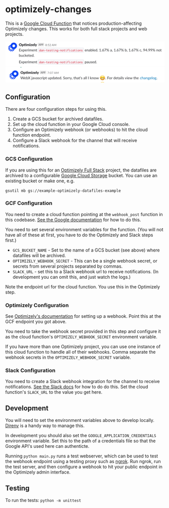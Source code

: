 # optimizely-changes

This is a [Google Cloud Function](https://cloud.google.com/functions/) that notices production-affecting Optimizely changes. This works for both full stack projects and web projects.

![Full stack notifications](docs/fs-notifications.png?raw=true)
![WebX notifications](docs/webx-notifications.png?raw=true)


## Configuration
There are four configuration steps for using this.

1. Create a GCS bucket for archived datafiles.
1. Set up the cloud function in your Google Cloud console.
1. Configure an Optimizely webhook (or webhooks) to hit the cloud function endpoint.
1. Configure a Slack webhook for the channel that will receive notifications.

### GCS Configuration

If you are using this for an [Optimizely Full Stack](https://www.optimizely.com/products/full-stack/) project, the datafiles are archived to a configurable [Google Cloud Storage](https://cloud.google.com/storage/) bucket. You can use an existing bucket or make one, e.g.

```
gsutil mb gs://example-optimizely-datafiles-example
```

### GCF Configuration
You need to create a cloud function pointing at the `webhook_post` function in this codebase. [See the Google documentation](https://cloud.google.com/functions/docs/quickstart-console) for how to do this.

You need to set several environment variables for the function. (You will not have all of these at first, you have to do the Optimizely and Slack steps first.)

* `GCS_BUCKET_NAME` - Set to the name of a GCS bucket (see above) where datafiles will be archived.
* `OPTIMIZELY_WEBHOOK_SECRET` - This can be a single webhook secret, or secrets from several projects separated by commas.
* `SLACK_URL` - set this to a Slack webhook url to receive notifications. (In development you can omit this, and just watch the logs.)

Note the endpoint url for the cloud function. You use this in the Optimizely step.

### Optimizely Configuration
See [Optimizely's documentation](https://help.optimizely.com/Set_Up_Optimizely/Set_up_a_webhook_for_a_Full_Stack_project_datafile) for setting up a webhook. Point this at the GCF endpoint you got above.

You need to take the webhook secret provided in this step and configure it as the cloud function's `OPTIMIZELY_WEBHOOK_SECRET` environment variable.

If you have more than one Optimizely project, you can use one instance of this cloud function to handle all of their webhooks. Comma separate the webhook secrets in the `OPTIMIZELY_WEBHOOK_SECRET` variable.

### Slack Configuration
You need to create a Slack webhook integration for the channel to receive notifications. [See the Slack docs](https://get.slack.help/hc/en-us/articles/115005265063-Incoming-WebHooks-for-Slack) for how to do do this. Set the cloud function's `SLACK_URL` to the value you get here.

## Development

You will need to set the environment variables above to develop locally. [Direnv](https://direnv.net/) is a handy way to manage this.

In development you should also set the `GOOGLE_APPLICATION_CREDENTIALS` environment variable. Set this to the path of a credentials file so that the Google API's used here can authenticte.

Running `python main.py` runs a test webserver, which can be used to test the webhook endpoint using a testing proxy such as [ngrok](https://ngrok.com/). Run ngrok, run the test server, and then configure a webhook to hit your public endpoint in the Optimizely admin interface.

## Testing

To run the tests: `python -m unittest`
